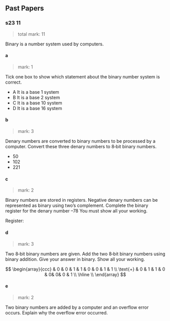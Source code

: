 ## Past Papers
### s23 11
> total mark: 11

Binary is a number system used by computers.

#### a
> mark: 1

Tick one box to show which statement about the binary number system is correct.
- A It is a base 1 system
- B It is a base 2 system
- C It is a base 10 system
- D It is a base 16 system

#### b
> mark: 3

Denary numbers are converted to binary numbers to be processed by a computer.
Convert these three denary numbers to 8‑bit binary numbers.
- 50
- 102
- 221 

#### c
> mark: 2

Binary numbers are stored in registers.
Negative denary numbers can be represented as binary using two’s complement.
Complete the binary register for the denary number –78
You must show all your working.

Register: 

#### d
> mark: 3

Two 8‑bit binary numbers are given.
Add the two 8‑bit binary numbers using binary addition.
Give your answer in binary. Show all your working.

$$
\begin{array}{ccc}
 & 0 & 0 & 1 & 1 & 0 & 0 & 1 & 1 \\
\text{+} & 0 & 1 & 1 & 0 & 0& 0& 0 & 1 \\
\hline \\
\end{array}
$$

#### e
> mark: 2

Two binary numbers are added by a computer and an overflow error occurs.
Explain why the overflow error occurred.